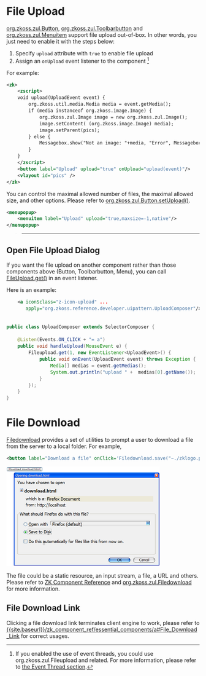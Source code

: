 # File Upload

[org.zkoss.zul.Button](https://www.zkoss.org/javadoc/latest/zk/org/zkoss/zul/Button.html),
[org.zkoss.zul.Toolbarbutton](https://www.zkoss.org/javadoc/latest/zk/org/zkoss/zul/Toolbarbutton.html) and
[org.zkoss.zul.Menuitem](https://www.zkoss.org/javadoc/latest/zk/org/zkoss/zul/Menuitem.html) support file upload
out-of-box. In other words, you just need to enable it with the steps
below:

1.  Specify `upload` attribute with `true` to enable file upload
2.  Assign an `onUpload` event listener to the component [^1]

For example:

```xml
<zk>
    <zscript>
    void upload(UploadEvent event) {
        org.zkoss.util.media.Media media = event.getMedia();
        if (media instanceof org.zkoss.image.Image) {
            org.zkoss.zul.Image image = new org.zkoss.zul.Image();
            image.setContent( (org.zkoss.image.Image) media);
            image.setParent(pics);
        } else {
            Messagebox.show("Not an image: "+media, "Error", Messagebox.OK, Messagebox.ERROR);
        }
    }
    </zscript>
    <button label="Upload" upload="true" onUpload="upload(event)"/>
    <vlayout id="pics" />
</zk>
```

You can control the maximal allowed number of files, the maximal allowed
size, and other options. Please refer to
[org.zkoss.zul.Button.setUpload()](https://www.zkoss.org/javadoc/latest/zk/org/zkoss/zul/Button.html#setUpload-java.lang.String-).

```xml
<menupopup>
    <menuitem label="Upload" upload="true,maxsize=-1,native"/>
</menupopup>
```

> ------------------------------------------------------------------------
>
> <references/>

## Open File Upload Dialog

If you want the file upload on another component rather than those
components above (Button, Toolbarbutton, Menu), you can call
[FileUpload.get()](https://www.zkoss.org/javadoc/latest/zk/org/zkoss/zul/Fileupload.html#get--)
in an event listener.

Here is an example:

```xml
    <a iconSclass="z-icon-upload" ...
       apply="org.zkoss.reference.developer.uipattern.UploadComposer"/>
```

```java

public class UploadComposer extends SelectorComposer {

    @Listen(Events.ON_CLICK + "= a")
    public void handleUpload(MouseEvent e) {
        Fileupload.get(1, new EventListener<UploadEvent>() {
            public void onEvent(UploadEvent event) throws Exception {
                Media[] medias = event.getMedias();
                System.out.println("upload " +  medias[0].getName());
            }
        });
    }
}
```

# File Download

[Filedownload]({{site.baseurl}}/zk_component_ref/essential_components/filedownload)
provides a set of utilities to prompt a user to download a file from the
server to a local folder. For example,

```xml
<button label="Download a file" onClick='Filedownload.save("~./zklogo.png", null);'/>
```

![](/zk_dev_ref/images/10000000000002AF000001BB582C2DD7.png)

The file could be a static resource, an input stream, a file, a URL and
others. Please refer to [ZK Component Reference]({{site.baseurl}}/zk_component_ref/essential_components/filedownload)
and [org.zkoss.zul.Filedownload](https://www.zkoss.org/javadoc/latest/zk/org/zkoss/zul/Filedownload.html) for more information.

## File Download Link

Clicking a file download link terminates client engine to work, please
refer to
[{{site.baseurl}}/zk_component_ref/essential_components/a#File_Download_Link]({{site.baseurl}}/zk_component_ref/essential_components/a#File_Download_Link)
for correct usages.

[^1]: If you enabled the use of event threads, you could use
    <javadoc method="get()">org.zkoss.zul.Fileupload</javadoc> and
    related. For more information, please refer to [the Event Thread section]({{site.baseurl}}/zk_dev_ref/ui_patterns/event_threads/file_upload).
